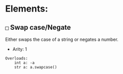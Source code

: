# Elements:

## `□` Swap case/Negate
Either swaps the case of a string or negates a number.  
- Arity: 1

```
Overloads:
    int a: -a
    str a: a.swapcase()
```
